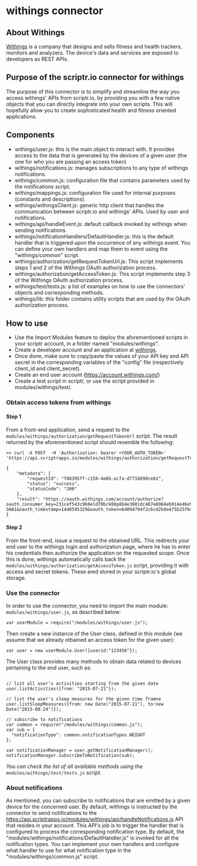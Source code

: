 # withings connector
## About Withings
[Withings](http://www2.withings.com/) is a company that designs and sells fitness and health trackers, monitors and analyzers.
The device's data and services are exposed to developers as REST APIs.
## Purpose of the scriptr.io connector for withings
The purpose of this connector is to simplify and streamline the way you access withings' APIs from scriptr.io, by providing you with a few native objects that you can directly integrate into your own scripts. 
This will hopefully allow you to create sophisticated health and fitness oriented applications. 
## Components
- withings/user.js: this is the main object to interact with. It provides access to the data that is generated by the devices of a given user (the one for who you are passing an access token)
- withings/notifications.js: manages subscriptions to any type of withings notifications. 
- withings/common.js: configuration file that contains parameters used by the notifications script.
- withings/mappings.js: configuration file used for internal purposes (constants and descriptions).
- withings/withingsClient.js: generic http client that handles the communication between scriptr.io and withings' APIs. Used by user and notifications.
- withings/api/handleEvent.js: default callback invoked by withings when sending notifications.
- withings/notificationHandlers/DefaultHandler.js: this is the default handler that is triggered upon the occurrence of any
withings event. You can define your own handlers and map them to event using the "withings/common" script. 
- withings/authorization/getRequestTokenUrl.js: This script implements steps 1 and 2 of the Withings OAuth authorization process.
- withings/authorization/getAccessToken.js: This script implements step 3 of the Withings OAuth authorization process.
- withings/test/tests.js: a list of examples on how to use the connectors' objects and corresponding methods.
- withings/lib: this folder contains utility scripts that are used by the OAuth authorization process.

## How to use
- Use the Import Modules feature to deploy the aforementioned scripts in your scriptr account, in a folder named "modules/withings".
- Create a developer account and an application at [withings](http://www2.withings.com/us/en/developers).
- Once done, make sure to copy/paste the values of your API key and API secret in the corresponding
variables of the "config" file (respectively client_id and client_secret).
- Create an end user account (https://account.withings.com/)  
- Create a test script in scriptr, or use the script provided in modules/withings/test/. 

### Obtain access tokens from withings

#### Step 1
From a front-end application, send a request to the ```modules/withings/authorization/getRequestTokenUrl``` script.
The result returned by the aforementioned script should resemble the following:

```
>> curl -X POST  -H 'Authorization: bearer <YOUR_AUTH_TOKEN>' 'https://api.scriptrapps.io/modules/withings/authorization/getRequestTokenUrl.js'

{
	"metadata": {
		"requestId": "f88395ff-c150-4e6b-ac7a-d771b698ceb1",
		"status": "success",
		"statusCode": "200"
	},
	"result": "https://oauth.withings.com/account/authorize?oauth_consumer_key=231cef543c960eld70bck08p8b4e3081dc407e8984eb914e46e93f649c77ce&oauth_nonce=164c1554f4nc6oe7533691c4510a939b&oauth_signature=QyXJoKQaOJwXaSZ9lvWyhTa1LA0%3D&oauth_signature_method=HMAC-SHA1&oauth_timestamp=1440595329&oauth_token=64094794f2c6cd2k8e475b25f647010503f9d9d598789e62223355c2b28&oauth_version=1.0"
}
```
#### Step 2

From the front-end, issue a request to the obtained URL. This redirects your end user to the withings login and authorization page, 
where he has to enter his credentials then authorize the application on the requested scope. 
Once this is done, withings automatically calls back the ```modules/withings/authorization/getAccessToken.js``` script, providing it with access and secret tokens.
 These ared stored in your scriptr.io's global storage.

### Use the connector

In order to use the connector, you need to import the main module: ```modules/withings/user.js```, as described below:
```
var userModule = require("/modules/withings/user.js");
```
Then create a new instance of the User class, defined in this module (we assume that we already otbained an access token for the given user):
```
var user = new userModule.User({userid:"123456"});
```
The User class provides many methods to obtain data related to devices pertaining to the end user, such as:
```

// list all user's activities starting from the given date
user.listActivities({from: "2015-07-21"}); 

// list the user's sleep measures for the given time framne
user.listSleepMeasures({from: new Date("2015-07-21"), to:new Date("2015-08-24")});

// subscribe to notifications 
var common = require("/modules/withings/common.js");
var sub = {
  "notificationType": common.notificationTypes.WEIGHT
};

var notificationManager = user.getNotificationManager();
notificationManager.subscribeToNotification(sub); 
```

*You can check the list of all available methods using the ```modules/withings/test/tests.js``` script.*

### About notifications
As mentioned, you can subscribe to notifications that are emitted by a given device for the concerned user.
By default, withings is instructed by the connector to send notifications to the https://api.scriptrapps.io/modules/withings/api/handleNotifications.js API 
that resides in your account. This API's job is to trigger the handler that is configured to process the corresponding notification type.
By default, the "modules/withings/notifications/DefaultHandler.js" is invoked for all the notification types. You can implement your own handlers 
and configure what handler to use for what notification type in the "modules/withings/common.js" script.
